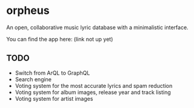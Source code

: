 # orpheus

An open, collaborative music lyric database with a minimalistic interface.

You can find the app here: (link not up yet)

## TODO

- Switch from ArQL to GraphQL
- Search engine
- Voting system for the most accurate lyrics and spam reduction
- Voting system for album images, release year and track listing
- Voting system for artist images
